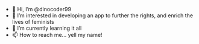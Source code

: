 - 👋 Hi, I’m @dinocoder99
- 👀 I’m interested in developing an app to further the rights, and enrich the lives of feminists
- 🌱 I’m currently learning it all
- 📫 How to reach me... yell my name!

<!---
dinocoder99/dinocoder99 is a ✨ special ✨ repository because its `README.md` (this file) appears on your GitHub profile.
You can click the Preview link to take a look at your changes.
--->

